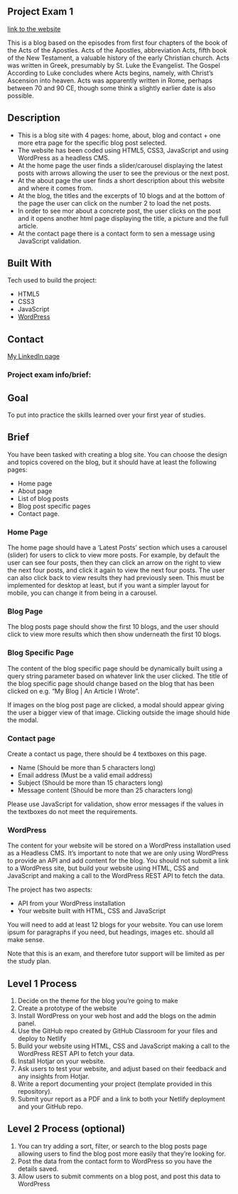 ## Project Exam 1

[link to the website](https://stellar-llama-0c997b.netlify.app/index.html)

This is a blog based on the episodes from first four chapters of the book of the Acts of the Apostles.
Acts of the Apostles, abbreviation Acts, fifth book of the New Testament, a valuable history of the early Christian church. Acts was written in Greek, presumably by St. Luke the Evangelist. The Gospel According to Luke concludes where Acts begins, namely, with Christ’s Ascension into heaven. Acts was apparently written in Rome, perhaps between 70 and 90 CE, though some think a slightly earlier date is also possible. 

## Description

- This is a blog site with 4 pages: home, about, blog and contact + one more etra page for the specific blog post selected.
- The website has been coded using HTML5, CSS3, JavaScript and using WordPress as a headless CMS.
- At the home page the user finds a slider/carousel displaying the latest posts with arrows  allowing the user to see the previous or the next post.
- At the about page the user finds a short description about this website and where it comes from.
- At the blog, the titles and the excerpts of 10 blogs and at the bottom of the page the user can click on the number 2 to load the net posts.
- In order to see mor about a concrete post, the user clicks on the post and it opens another html page displaying the title, a picture and the full article.
- At the contact page there is a contact form to sen a message using JavaScript validation.

## Built With

Tech used to build the project:

- HTML5
- CSS3
- JavaScript
- [WordPress](https://www.wordpress.org/)

## Contact

[My LinkedIn page](https://www.linkedin.com/in/isabel-mar%C3%ADa-guner-velasco-b25607190/)






### Project exam info/brief:

## Goal

To put into practice the skills learned over your first year of studies.

## Brief
You have been tasked with creating a blog site. You can choose the design and topics covered on the blog, but it should have at least the following pages:
-	Home page
-	About page
-	List of blog posts
-	Blog post specific pages
-	Contact page.

### Home Page
The home page should have a ‘Latest Posts’ section which uses a carousel (slider) for users to click to view more posts. For example, by default the user can see four posts, then they can click an arrow on the right to view the next four posts, and click it again to view the next four posts. The user can also click back to view results they had previously seen. This must be implemented for desktop at least, but if you want a simpler layout for mobile, you can change it from being in a carousel.

### Blog Page

The blog posts page should show the first 10 blogs, and the user should click to view more results which then show underneath the first 10 blogs.

### Blog Specific Page

The content of the blog specific page should be dynamically built using a query string parameter based on whatever link the user clicked. The title of the blog specific page should change based on the blog that has been clicked on e.g. “My Blog | An Article I Wrote”.

If images on the blog post page are clicked, a modal should appear giving the user a bigger view of that image. Clicking outside the image should hide the modal.

### Contact page

Create a contact us page, there should be 4 textboxes on this page.
-	Name (Should be more than 5 characters long)
-	Email address (Must be a valid email address)
-	Subject (Should be more than 15 characters long)
-	Message content (Should be more than 25 characters long)

Please use JavaScript for validation, show error messages if the values in the textboxes do not meet the requirements.

### WordPress

The content for your website will be stored on a WordPress installation used as a Headless CMS. It’s important to note that we are only using WordPress to provide an API and add content for the blog. You should not submit a link to a WordPress site, but build your website using HTML, CSS and JavaScript and making a call to the WordPress REST API to fetch the data. 

The project has two aspects:
-	API from your WordPress installation
-	Your website built with HTML, CSS and JavaScript

You will need to add at least 12 blogs for your website. You can use lorem ipsum for paragraphs if you need, but headings, images etc. should all make sense.

Note that this is an exam, and therefore tutor support will be limited as per the study plan.

## Level 1 Process

1.	Decide on the theme for the blog you’re going to make
2.	Create a prototype of the website
3.	Install WordPress on your web host and add the blogs on the admin panel. 
4.	Use the GitHub repo created by GitHub Classroom for your files and deploy to Netlify
5.	Build your website using HTML, CSS and JavaScript making a call to the WordPress REST API to fetch your data.
6.	Install Hotjar on your website.
7.	Ask users to test your website, and adjust based on their feedback and any insights from Hotjar.
8.	Write a report documenting your project (template provided in this repository).
9.	Submit your report as a PDF and a link to both your Netlify deployment and your GitHub repo.
 
## Level 2 Process (optional)

1.	You can try adding a sort, filter, or search to the blog posts page allowing users to find the blog post more easily that they’re looking for. 
2.	Post the data from the contact form to WordPress so you have the details saved.
3.	Allow users to submit comments on a blog post, and post this data to WordPress

